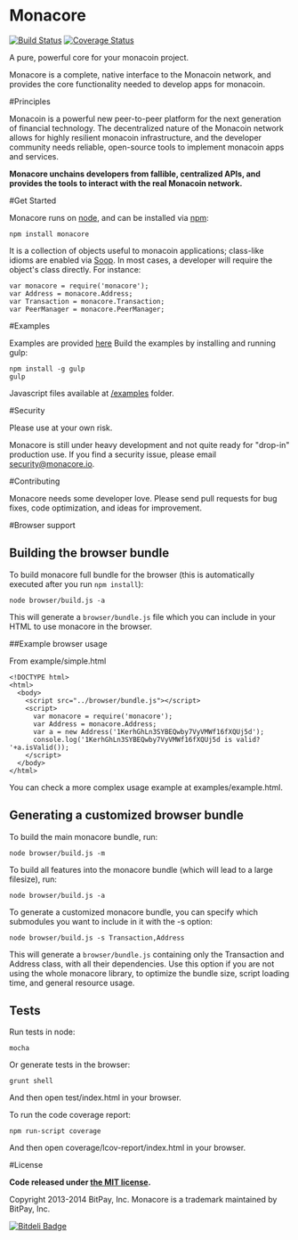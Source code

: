 Monacore
========

[![Build Status](https://travis-ci.org/monatr/monacore.svg?branch=master)](https://travis-ci.org/monatr/monacore)
[![Coverage Status](https://img.shields.io/coveralls/monatr/monacore.svg)](https://coveralls.io/r/monatr/monacore)

A pure, powerful core for your monacoin project.

Monacore is a complete, native interface to the Monacoin network, and provides the core functionality needed to develop apps for monacoin.

#Principles

Monacoin is a powerful new peer-to-peer platform for the next generation of financial technology. The decentralized nature of the Monacoin network allows for highly resilient monacoin infrastructure, and the developer community needs reliable, open-source tools to implement monacoin apps and services.

**Monacore unchains developers from fallible, centralized APIs, and provides the tools to interact with the real Monacoin network.**

#Get Started

Monacore runs on [node](http://nodejs.org/), and can be installed via [npm](https://npmjs.org/):

```
npm install monacore
```

It is a collection of objects useful to monacoin applications; class-like idioms are enabled via [Soop](https://github.com/bitpay/soop). In most cases, a developer will require the object's class directly. For instance:

```
var monacore = require('monacore');
var Address = monacore.Address;
var Transaction = monacore.Transaction;
var PeerManager = monacore.PeerManager;
```

#Examples

Examples are provided [here](examples.md)
Build the examples by installing and running gulp:

```
npm install -g gulp
gulp
```

Javascript files available at [/examples](/examples) folder.


#Security

Please use at your own risk.

Monacore is still under heavy development and not quite ready for "drop-in" production use. If you find a security issue, please email security@monacore.io.

#Contributing

Monacore needs some developer love. Please send pull requests for bug fixes, code optimization, and ideas for improvement.

#Browser support

## Building the browser bundle

To build monacore full bundle for the browser (this is automatically executed after you run `npm install`):

```
node browser/build.js -a
```

This will generate a `browser/bundle.js` file which you can include in your HTML to use monacore in the browser.

##Example browser usage

From example/simple.html
```
<!DOCTYPE html>
<html>
  <body>
    <script src="../browser/bundle.js"></script>
    <script>
      var monacore = require('monacore');
      var Address = monacore.Address;
      var a = new Address('1KerhGhLn3SYBEQwby7VyVMWf16fXQUj5d');
      console.log('1KerhGhLn3SYBEQwby7VyVMWf16fXQUj5d is valid? '+a.isValid());
    </script>
  </body>
</html>
```

You can check a more complex usage example at examples/example.html.

## Generating a customized browser bundle

To build the main monacore bundle, run:

```
node browser/build.js -m
```

To build all features into the monacore bundle (which will lead to a large filesize), run:

```
node browser/build.js -a
```

To generate a customized monacore bundle, you can specify which submodules you want to include in it with the -s option:

```
node browser/build.js -s Transaction,Address
```

This will generate a `browser/bundle.js` containing only the Transaction and Address class, with all their dependencies.  Use this option if you are not using the whole monacore library, to optimize the bundle size, script loading time, and general resource usage.

## Tests

Run tests in node:

```
mocha
```

Or generate tests in the browser:

```
grunt shell
```

And then open test/index.html in your browser.

To run the code coverage report:

```
npm run-script coverage
```

And then open coverage/lcov-report/index.html in your browser.

#License

**Code released under [the MIT license](https://github.com/bitpay/monacore/blob/master/LICENSE).**

Copyright 2013-2014 BitPay, Inc. Monacore is a trademark maintained by BitPay, Inc.

[![Bitdeli Badge](https://d2weczhvl823v0.cloudfront.net/bitpay/monacore/trend.png)](https://bitdeli.com/free "Bitdeli Badge")
